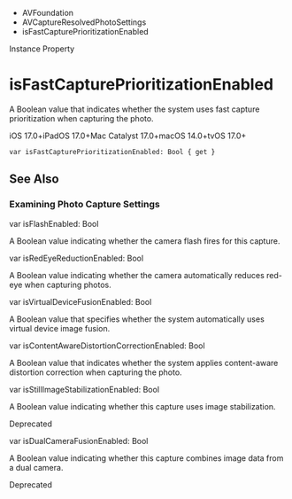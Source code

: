 

- AVFoundation
- AVCaptureResolvedPhotoSettings
-  isFastCapturePrioritizationEnabled 

Instance Property

# isFastCapturePrioritizationEnabled

A Boolean value that indicates whether the system uses fast capture prioritization when capturing the photo.

iOS 17.0+iPadOS 17.0+Mac Catalyst 17.0+macOS 14.0+tvOS 17.0+

``` source
var isFastCapturePrioritizationEnabled: Bool { get }
```

## See Also

### Examining Photo Capture Settings

var isFlashEnabled: Bool

A Boolean value indicating whether the camera flash fires for this capture.

var isRedEyeReductionEnabled: Bool

A Boolean value indicating whether the camera automatically reduces red-eye when capturing photos.

var isVirtualDeviceFusionEnabled: Bool

A Boolean value that specifies whether the system automatically uses virtual device image fusion.

var isContentAwareDistortionCorrectionEnabled: Bool

A Boolean value that indicates whether the system applies content-aware distortion correction when capturing the photo.

var isStillImageStabilizationEnabled: Bool

A Boolean value indicating whether this capture uses image stabilization.

Deprecated

var isDualCameraFusionEnabled: Bool

A Boolean value indicating whether this capture combines image data from a dual camera.

Deprecated

